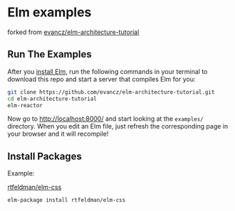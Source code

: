# Elm examples
forked from [evancz/elm-architecture-tutorial](https://github.com/evancz/elm-architecture-tutorial)

## Run The Examples

After you [install Elm](http://guide.elm-lang.org/get_started.html), run the following commands in your terminal to download this repo and start a server that compiles Elm for you:

```bash
git clone https://github.com/evancz/elm-architecture-tutorial.git
cd elm-architecture-tutorial
elm-reactor
```

Now go to [http://localhost:8000/](http://localhost:8000/) and start looking at the `examples/` directory. When you edit an Elm file, just refresh the corresponding page in your browser and it will recompile!


## Install Packages
Example:

[rtfeldman/elm-css](http://package.elm-lang.org/packages/rtfeldman/elm-css/latest)

    elm-package install rtfeldman/elm-css